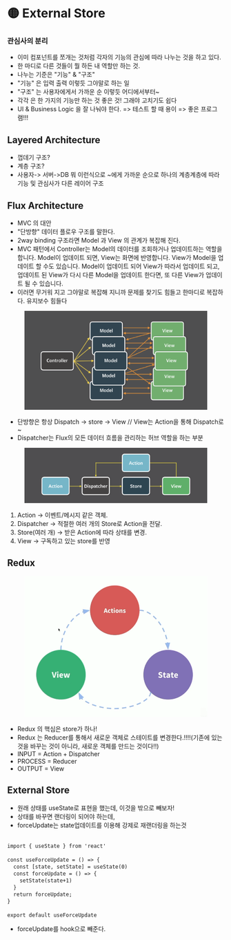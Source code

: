 # 🟡 External Store

### 관심사의 분리

* 이미 컴포넌트를 쪼개는 것처럼 각자의 기능의 관심에 따라 나누는 것을 하고 있다.
* 한 마디로 다른 것들이 뭘 하든 내 역할만 하는 것.
* 나누는 기준은 "기능" & "구조"
* "기능" 은 입력 출력 이렇듯 그야말로 하는 일
* "구조" 는 사용자에게서 가까운 순 이렇듯 어디에서부터\~
* 각각 은 한 가지의 기능만 하는 것 좋은 것! 그래야 고치기도 쉽다
* UI & Business Logic 을 잘 나눠야 한다. => 테스트 할 때 용이 => 좋은 프로그램!!!

## Layered Architecture

* 껍데기 구조?
* 계층 구조?
* 사용자-> 서버->DB 뭐 이런식으로 \~에게 가까운 순으로 하나의 계층계층에 따라 기능 및 관심사가 다른 레이어 구조

## Flux Architecture

* MVC 의 대안
* "단방향" 데이터 플로우 구조를 말한다.
* 2way binding 구조라면 Model 과 View 의 관계가 복잡해 진다.
* MVC 패턴에서 Controller는 Model의 데이터를 조회하거나 업데이트하는 역할을 합니다. Model이 업데이트 되면, View는 화면에 반영합니다. View가 Model을 업데이트 할 수도 있습니다. Model이 업데이트 되어 View가 따라서 업데이트 되고, 업데이트 된 View가 다시 다른 Model을 업데이트 한다면, 또 다른 View가 업데이트 될 수 있습니다.
* 이러면 무거워 지고 그야말로 복잡해 지니까 문제를 찾기도 힘들고 한마디로 복잡하다. 유지보수 힘들다

<figure><img src="../.gitbook/assets/image.png" alt=""><figcaption></figcaption></figure>

* 단방향은 항상 Dispatch -> store -> View // View는 Action을 통해 Dispatch로\~
* Dispatcher는 Flux의 모든 데이터 흐름을 관리하는 허브 역할을 하는 부분

<figure><img src="../.gitbook/assets/image (1).png" alt=""><figcaption></figcaption></figure>

1. Action -> 이벤트/메시지 같은 객체.
2. Dispatcher -> 적절한 여러  개의 Store로 Action을 전달.
3. Store(여러 개) -> 받은 Action에 따라 상태를 변경.
4. View -> 구독하고 있는 store를 반영

## Redux

<figure><img src="../.gitbook/assets/image (2).png" alt=""><figcaption></figcaption></figure>

* Redux 의 핵심은 store가 하나!
* Redux 는 Reducer를 통해서 새로운 객체로 스테이트를 변경한다.!!!!(기존에 있는것을 바꾸는 것이 아니라, 새로운 객체를 만드는 것이다!!)
* INPUT = Action + Dispatcher
* PROCESS = Reducer
* OUTPUT = View

## External Store

* 원래 상태를 useState로 표현을 했는데, 이것을 밖으로 빼보자!
* 상태를 바꾸면 랜더링이 되어야 하는데,&#x20;
* forceUpdate는 state업데이트를 이용해 강제로 재랜더링을 하는것

```tsx

import { useState } from 'react'

const useForceUpdate = () => {
  const [state, setState] = useState(0)
  const forceUpdate = () => {
    setState(state+1)
  }
  return forceUpdate;
}

export default useForceUpdate

```

* forceUpdate를 hook으로 빼준다.

